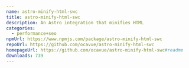 ```yaml
---
name: astro-minify-html-swc
title: astro-minify-html-swc
description: An Astro integration that minifies HTML
categories:
  - performance+seo
npmUrl: https://www.npmjs.com/package/astro-minify-html-swc
repoUrl: https://github.com/ocavue/astro-minify-html-swc
homepageUrl: https://github.com/ocavue/astro-minify-html-swc#readme
downloads: 739
---
```

